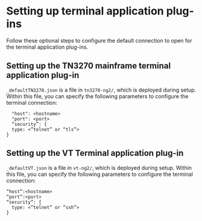 # Setting up terminal application plug-ins

Follow these optional steps to configure the default connection to open for the terminal application plug-ins.

## Setting up the TN3270 mainframe terminal application plug-in

`_defaultTN3270.json` is a file in `tn3270-ng2/`, which is deployed during setup. Within this file, you can specify the following parameters to configure the terminal connection:
    
      "host": <hostname>
      "port": <port>
      “security”: {
      type: <”telnet” or “tls”>
    }
    
## Setting up the VT Terminal application plug-in

`_defaultVT.json` is a file in `vt-ng2/`, which is deployed during setup. Within this file, you can specify the following parameters to configure the terminal connection:
 
    “host”:<hostname>
    “port”:<port>
    “security”: {
      type: <”telnet” or “ssh”>
    }